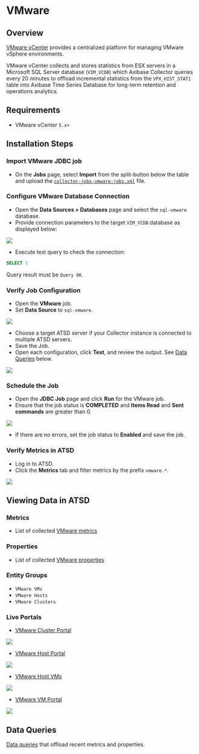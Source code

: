 # VMware

## Overview

[VMware vCenter](https://www.vmware.com/products/vcenter-server) provides a centralized platform for managing VMware vSphere environments.

VMware vCenter collects and stores statistics from ESX servers in a Microsoft SQL Server database (`VIM_VCDB`) which Axibase Collector queries every 20 minutes to offload incremental statistics from the `VPX_HIST_STAT1` table into Axibase Time Series Database for long-term retention and operations analytics.

## Requirements

* VMware vCenter `5.x+`

## Installation Steps

### Import VMware JDBC job

* On the **Jobs** page, select **Import** from the split-button below the table and upload the [`collector-jobs-vmware-jobs.xml`](./collector-jobs-vmware-jobs.xml) file.

### Configure VMware Database Connection

* Open the **Data Sources > Databases** page and select the `sql-vmware` database.
* Provide connection parameters to the target `VIM_VCDB` database as displayed below:

![](./images/vmware-datasource.png)

* Execute test query to check the connection:

```SQL
SELECT 1
```

Query result must be `Query OK`.

### Verify Job Configuration

* Open the **VMware** job.
* Set **Data Source** to `sql-vmware`.

![](./images/vmware-job.png)

* Choose a target ATSD server if your Collector instance is connected to multiple ATSD servers.
* Save the Job.
* Open each configuration, click **Test**, and review the output. See [Data Queries](#data-queries) below.

![](./images/test_result.png)

### Schedule the Job

* Open the **JDBC Job** page and click **Run** for the VMware job.
* Ensure that the job status is **COMPLETED** and **Items Read** and **Sent commands** are greater than 0.

![](./images/test_run.png)

* If there are no errors, set the job status to **Enabled** and save the job.

### Verify Metrics in ATSD

* Log in to ATSD.
* Click the **Metrics** tab and filter metrics by the prefix `vmware.*`.

![](./images/atsd_metrics.png)

## Viewing Data in ATSD

### Metrics

* List of collected [VMware metrics](./metric-list.md)

### Properties

* List of collected [VMware properties](./properties-list.md)

### Entity Groups

* `VMware VMs`
* `VMware Hosts`
* `VMware Clusters`

### Live Portals

* [VMware Cluster Portal](https://apps.axibase.com/chartlab/36ae5c9e/3/)

![](./images/vmware_cluster_portal.png)

* [VMware Host Portal](https://apps.axibase.com/chartlab/36ae5c9e)

![](./images/vmware_host_portal.png)

* [VMware Host VMs](https://apps.axibase.com/chartlab/36ae5c9e/2/)

![](./images/vmware_hostvm_breakdown_portal.png)

* [VMware VM Portal](https://apps.axibase.com/chartlab/36ae5c9e/4/)

![](./images/vmware_vm_portal.png)

## Data Queries

[Data queries](./data-queries.md) that offload recent metrics and properties.
